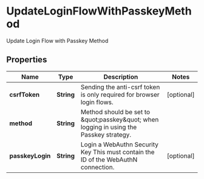 

# UpdateLoginFlowWithPasskeyMethod

Update Login Flow with Passkey Method

## Properties

| Name | Type | Description | Notes |
|------------ | ------------- | ------------- | -------------|
|**csrfToken** | **String** | Sending the anti-csrf token is only required for browser login flows. |  [optional] |
|**method** | **String** | Method should be set to \&quot;passkey\&quot; when logging in using the Passkey strategy. |  |
|**passkeyLogin** | **String** | Login a WebAuthn Security Key  This must contain the ID of the WebAuthN connection. |  [optional] |



